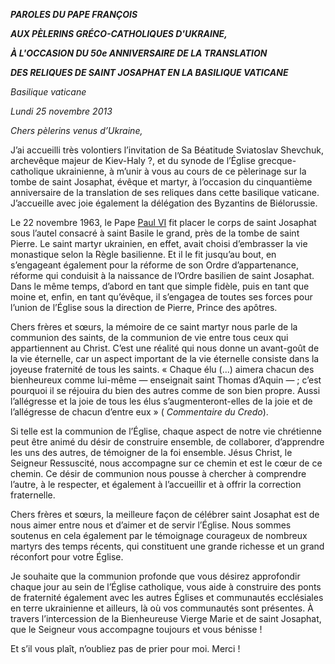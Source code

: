 ***PAROLE******S DU PAPE FRANÇOIS***

***AUX PÈLERINS GRÉCO-CATHOLIQUES D'UKRAINE,***

***À L'OCCASION DU 50e ANNIVERSAIRE DE LA TRANSLATION***

***DES RELIQUES DE SAINT JOSAPHAT EN LA BASILIQUE VATICANE***

*Basilique vaticane*

*Lundi 25 novembre 2013*

*Chers pèlerins venus d’Ukraine,*

J’ai accueilli très volontiers l’invitation de Sa Béatitude Sviatoslav Shevchuk, archevêque majeur de Kiev-Haly ?, et du synode de l’Église grecque-catholique ukrainienne, à m’unir à vous au cours de ce pèlerinage sur la tombe de saint Josaphat, évêque et martyr, à l’occasion du cinquantième anniversaire de la translation de ses reliques dans cette basilique vaticane. J’accueille avec joie également la délégation des Byzantins de Biélorussie.

Le 22 novembre 1963, le Pape [Paul VI](http://www.vatican.va/holy_father/paul_vi/index_fr.htm) fit placer le corps de saint Josaphat sous l’autel consacré à saint Basile le grand, près de la tombe de saint Pierre. Le saint martyr ukrainien, en effet, avait choisi d’embrasser la vie monastique selon la Règle basilienne. Et il le fit jusqu’au bout, en s’engageant également pour la réforme de son Ordre d’appartenance, réforme qui conduisit à la naissance de l’Ordre basilien de saint Josaphat. Dans le même temps, d’abord en tant que simple fidèle, puis en tant que moine et, enfin, en tant qu’évêque, il s’engagea de toutes ses forces pour l’union de l’Église sous la direction de Pierre, Prince des apôtres.

Chers frères et sœurs, la mémoire de ce saint martyr nous parle de la communion des saints, de la communion de vie entre tous ceux qui appartiennent au Christ. C’est une réalité qui nous donne un avant-goût de la vie éternelle, car un aspect important de la vie éternelle consiste dans la joyeuse fraternité de tous les saints. « Chaque élu (...) aimera chacun des bienheureux comme lui-même — enseignait saint Thomas d’Aquin — ; c’est pourquoi il se réjouira du bien des autres comme de son bien propre. Aussi l’allégresse et la joie de tous les élus s’augmenteront-elles de la joie et de l’allégresse de chacun d’entre eux » ( *Commentaire du Credo*).

Si telle est la communion de l’Église, chaque aspect de notre vie chrétienne peut être animé du désir de construire ensemble, de collaborer, d’apprendre les uns des autres, de témoigner de la foi ensemble. Jésus Christ, le Seigneur Ressuscité, nous accompagne sur ce chemin et est le cœur de ce chemin. Ce désir de communion nous pousse à chercher à comprendre l’autre, à le respecter, et également à l’accueillir et à offrir la correction fraternelle.

Chers frères et sœurs, la meilleure façon de célébrer saint Josaphat est de nous aimer entre nous et d’aimer et de servir l’Église. Nous sommes soutenus en cela également par le témoignage courageux de nombreux martyrs des temps récents, qui constituent une grande richesse et un grand réconfort pour votre Église.

Je souhaite que la communion profonde que vous désirez approfondir chaque jour au sein de l’Église catholique, vous aide à construire des ponts de fraternité également avec les autres Églises et communautés ecclésiales en terre ukrainienne et ailleurs, là où vos communautés sont présentes. À travers l’intercession de la Bienheureuse Vierge Marie et de saint Josaphat, que le Seigneur vous accompagne toujours et vous bénisse !

Et s’il vous plaît, n’oubliez pas de prier pour moi. Merci !